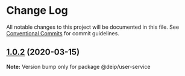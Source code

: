 # Change Log

All notable changes to this project will be documented in this file.
See [Conventional Commits](https://conventionalcommits.org) for commit guidelines.

## [1.0.2](https://gitlab.com/DEIP/deip-client-modules/compare/@deip/user-service@1.0.1...@deip/user-service@1.0.2) (2020-03-15)

**Note:** Version bump only for package @deip/user-service
